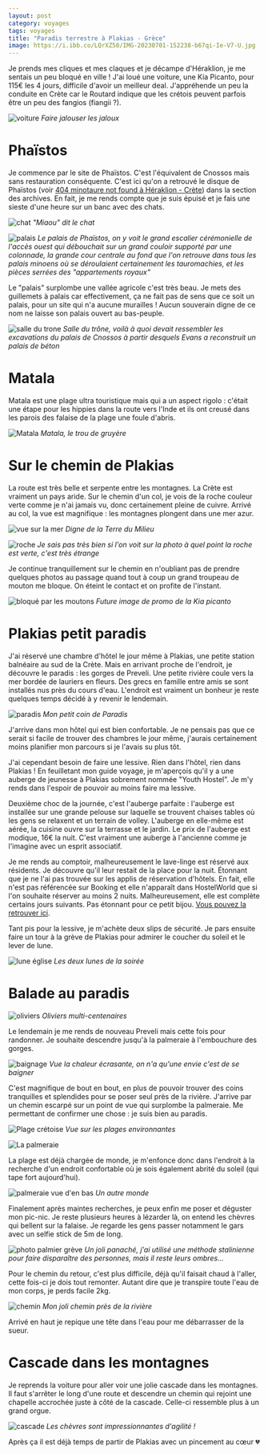 ```yaml
---
layout: post 
category: voyages
tags: voyages
title: "Paradis terrestre à Plakias - Grèce"
image: https://i.ibb.co/LQrXZ50/IMG-20230701-152238-b67qi-Ie-V7-U.jpg
---
```


Je prends mes cliques et mes claques et je décampe d'Héraklion, je me sentais un peu bloqué en ville ! J'ai loué une voiture, une Kia Picanto, pour 115€ les 4 jours, difficile d'avoir un meilleur deal. J'appréhende un peu la conduite en Crète car le Routard indique que les crétois peuvent parfois être un peu des fangios (fiangii ?).

![voiture](https://i.ibb.co/LQrXZ50/IMG-20230701-152238-b67qi-Ie-V7-U.jpg)
_Faire jalouser les jaloux_

<!--more-->

# Phaïstos 

Je commence par le site de Phaïstos. C'est l'équivalent de Cnossos mais sans restauration conséquente. C'est ici qu'on a retrouvé le disque de Phaïstos (voir [404 minotaure not found à Héraklion - Crète](heraklion-1)) dans la section des archives. En fait, je me rends compte que je suis épuisé et je fais une sieste d'une heure sur un banc avec des chats.

![chat](https://i.ibb.co/hWjW6fK/IMG-20230701-111608-ui-Rye-Dpy2q.jpg)
_"Miaou" dit le chat_

![palais](https://i.ibb.co/f1hKQfV/IMG-20230701-103454-AEZk3xmi1j.jpg)
_Le palais de Phaïstos, on y voit le grand escalier cérémonielle de l'accès ouest qui débouchait sur un grand couloir supporté par une colonnade, la grande cour centrale au fond que l'on retrouve dans tous les palais minoens où se déroulaient certainement les tauromachies, et les pièces serrées des "appartements royaux"_

Le "palais" surplombe une vallée agricole c'est très beau. Je mets des guillemets à palais car effectivement, ça ne fait pas de sens que ce soit un palais, pour un site qui n'a aucune murailles ! Aucun souverain digne de ce nom ne laisse son palais ouvert au bas-peuple.

![salle du trone](https://i.ibb.co/LC2Nb5v/IMG-20230701-113508-Jscl-Yb-Oq8-V.jpg)
_Salle du trône, voilà à quoi devait ressembler les excavations du palais de Cnossos à partir desquels Evans a reconstruit un palais de béton_

# Matala

Matala est une plage ultra touristique mais qui a un aspect rigolo : c'était une étape pour les hippies dans la route vers l'Inde et ils ont creusé dans les parois des falaise de la plage une foule d'abris. 

![Matala](https://i.ibb.co/CBJJPr3/IMG-20230701-135928-SRMu-ZGbh7l.jpg)
_Matala, le trou de gruyère_
# Sur le chemin de Plakias 

La route est très belle et serpente entre les montagnes. La Crète est vraiment un pays aride. Sur le chemin d'un col, je vois de la roche couleur verte comme je n'ai jamais vu, donc certainement pleine de cuivre. Arrivé au col, la vue est magnifique : les montagnes plongent dans une mer azur.  

![vue sur la mer](https://i.ibb.co/CBZsDV9/IMG-20230701-155334-xc-X0b-W9n48.jpg)
_Digne de la Terre du Milieu_

![roche](https://i.ibb.co/QP0NkKM/IMG-20230701-155046-w-TFqz9gr46.jpg)
_Je sais pas très bien si l'on voit sur la photo à quel point la roche est verte, c'est très étrange_

Je continue tranquillement sur le chemin en n'oubliant pas de prendre quelques photos au passage quand tout à coup un grand troupeau de mouton me bloque. On éteint le contact et on profite de l'instant. 

![bloqué par les moutons](https://i.ibb.co/R7bhbVH/IMG-20230701-155857-rlz-JIGk06o.jpg)
_Future image de promo de la Kia picanto_

# Plakias petit paradis 

J'ai réservé une chambre d'hôtel le jour même à Plakias, une petite station balnéaire au sud de la Crète. Mais en arrivant proche de l'endroit, je découvre le paradis : les gorges de Preveli. 
Une petite rivière coule vers la mer bordée de lauriers en fleurs. Des grecs en famille entre amis se sont installés nus près du cours d'eau. 
L'endroit est vraiment un bonheur je reste quelques temps décidé à y revenir le lendemain. 

![paradis](https://i.ibb.co/4dGMJpP/plakias-paradis.jpg)
_Mon petit coin de Paradis_

J'arrive dans mon hôtel qui est bien confortable. Je ne pensais pas que ce serait si facile de trouver des chambres le jour même, j'aurais certainement moins planifier mon parcours si je l'avais su plus tôt. 

J'ai cependant besoin de faire une lessive. Rien dans l'hôtel, rien dans Plakias ! En feuilletant mon guide voyage, je m'aperçois qu'il y a une auberge de jeunesse à Plakias sobrement nommée "Youth Hostel". Je m'y rends dans l'espoir de pouvoir au moins faire ma lessive. 

Deuxième choc de la journée, c'est l'auberge parfaite : l'auberge est installée sur une grande pelouse sur laquelle se trouvent chaises tables où les gens se relaxent et un terrain de volley. L'auberge en elle-même est aérée, la cuisine ouvre sur la terrasse et le jardin. Le prix de l'auberge est modique, 16€ la nuit. C'est vraiment une auberge à l'ancienne comme je l'imagine avec un esprit associatif. 

Je me rends au comptoir, malheureusement le lave-linge est réservé aux résidents. Je découvre qu'il leur restait de la place pour la nuit. 
Étonnant que je ne l'ai pas trouvée sur les applis de réservation d'hôtels. En fait, elle n'est pas référencée sur Booking et elle n'apparaît dans HostelWorld que si l'on souhaite réserver au moins 2 nuits. Malheureusement, elle est complète certains jours suivants. Pas étonnant pour ce petit bijou. [Vous pouvez la retrouver ici](https://www.french.hostelworld.com/st/auberges-de-jeunesse/p/10176/youth-hostel-plakias/). 

Tant pis pour la lessive, je m'achète deux slips de sécurité. Je pars ensuite faire un tour à la grève de Plakias pour admirer le coucher du soleil et le lever de lune. 

![lune église](https://i.ibb.co/bs7FXpY/IMG-20230701-205945-TJQPImg-O5-H.jpg)
_Les deux lunes de la soirée_

# Balade au paradis

![oliviers](https://i.ibb.co/9W6yQW7/IMG-20230702-111911-YEd-Jwl0d80.jpg)
_Oliviers multi-centenaires_

Le lendemain je me rends de nouveau Preveli mais cette fois pour randonner. Je souhaite descendre jusqu'à la palmeraie à l'embouchure des gorges. 

![baignage](https://i.ibb.co/JHHVyZV/IMG-20230702-120313-Diz-HGZol3n.jpg)
_Vue la chaleur écrasante, on n'a qu'une envie c'est de se baigner_

C'est magnifique de bout en bout, en plus de pouvoir trouver des coins tranquilles et splendides pour se poser seul près de la rivière. J'arrive par un chemin escarpé sur un point de vue qui surplombe la palmeraie. Me permettant de confirmer une chose : je suis bien au paradis. 

![Plage crétoise](https://i.ibb.co/MsfGyB5/IMG-20230702-122936-cw5-Odl-Jc2m.jpg)
_Vue sur les plages environnantes_

![La palmeraie](https://i.ibb.co/hLttnBY/IMG-20230702-122053-5-Zqebi-IG4o.jpg)

La plage est déjà chargée de monde, je m'enfonce donc dans l'endroit à la recherche d'un endroit confortable où je sois également abrité du soleil (qui tape fort aujourd'hui).

![palmeraie vue d'en bas](https://i.ibb.co/CWJpZNT/IMG-20230702-124328-e-Ov-Ibaz-N8-P.jpg)
_Un autre monde_

Finalement après maintes recherches, je peux enfin me poser et déguster mon pic-nic. Je reste plusieurs heures à lézarder là, on entend les chèvres qui bellent sur la falaise. Je regarde les gens passer notamment le gars avec un selfie stick de 5m de long. 

![photo palmier grève](https://i.ibb.co/82Nsftt/snapedit-1693049678820.jpg)
_Un joli panaché, j'ai utilisé une méthode stalinienne pour faire disparaître des personnes, mais il reste leurs ombres..._

Pour le chemin du retour, c'est plus difficile, déjà qu'il faisait chaud à l'aller, cette fois-ci je dois tout remonter. Autant dire que je transpire toute l'eau de mon corps, je perds facile 2kg.

![chemin](https://i.ibb.co/LZ6sDxL/IMG-20230702-163458-7i-Exlx-Mv9-X.jpg)
_Mon joli chemin près de la rivière_

Arrivé en haut je repique une tête dans l'eau pour me débarrasser de la sueur. 

# Cascade dans les montagnes

Je reprends la voiture pour aller voir une jolie cascade dans les montagnes. Il faut s'arrêter le long d'une route et descendre un chemin qui rejoint une chapelle accrochée juste à côté de la cascade. Celle-ci ressemble plus à un grand orgue.

![cascade](https://i.ibb.co/zSp104t/cascade.jpg)
_Les chèvres sont impressionnantes d'agilité !_

Après ça il est déjà temps de partir de Plakias avec un pincement au cœur 💔 

